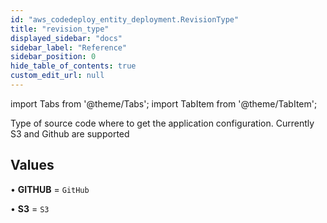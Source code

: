 ```yaml
---
id: "aws_codedeploy_entity_deployment.RevisionType"
title: "revision_type"
displayed_sidebar: "docs"
sidebar_label: "Reference"
sidebar_position: 0
hide_table_of_contents: true
custom_edit_url: null
---
```


import Tabs from '@theme/Tabs';
import TabItem from '@theme/TabItem';

Type of source code where to get the application configuration. Currently S3 and Github are supported

## Values

• **GITHUB** = `GitHub`

• **S3** = `S3`
